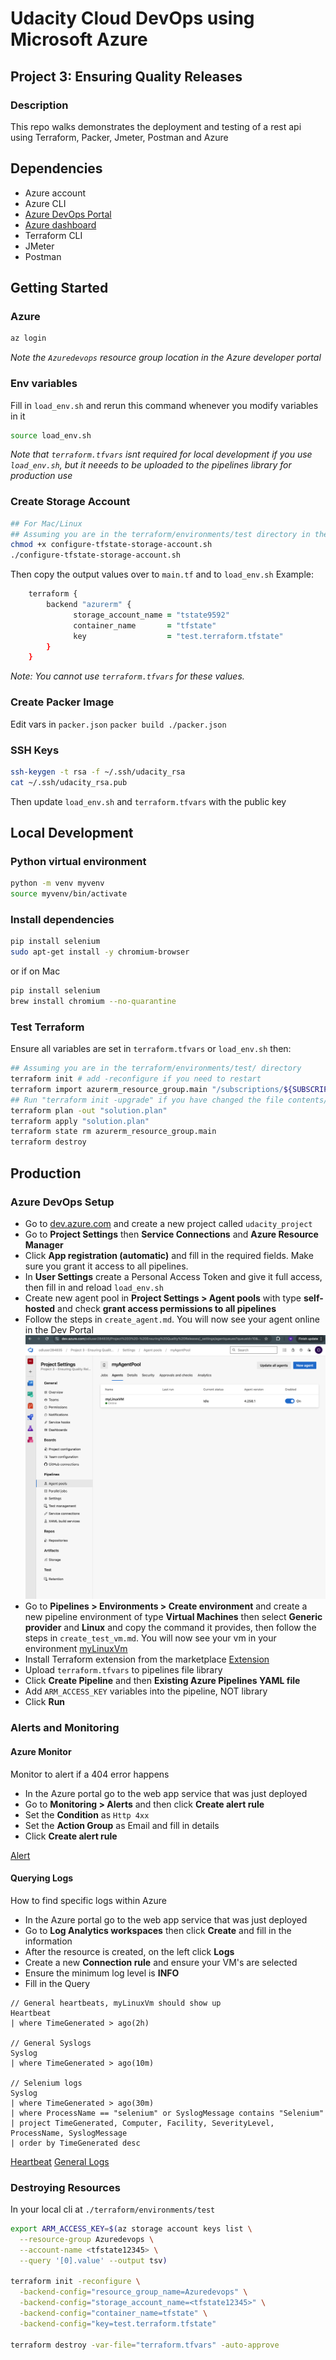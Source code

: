 # Udacity Cloud DevOps using Microsoft Azure
## Project 3: Ensuring Quality Releases

### Description
This repo walks demonstrates the deployment and testing of a rest api using Terraform, Packer, Jmeter, Postman and Azure

## Dependencies
- Azure account
- Azure CLI
- [Azure DevOps Portal](https://app.vssps.visualstudio.com/_signin)
- [Azure dashboard](https://portal.azure.com)
- Terraform CLI
- JMeter
- Postman


## Getting Started
### Azure
```zsh
az login
```
*Note the ``Azuredevops`` resource group location in the Azure developer portal*

### Env variables
Fill in ``load_env.sh`` and rerun this command whenever you modify variables in it
```zsh
source load_env.sh
```
*Note that ``terraform.tfvars`` isnt required for local development if you use ```load_env.sh```, but it neeeds to be uploaded to the pipelines library for production use*

### Create Storage Account
```zsh
## For Mac/Linux
## Assuming you are in the terraform/environments/test directory in the starter code
chmod +x configure-tfstate-storage-account.sh
./configure-tfstate-storage-account.sh
```
Then copy the output values over to ```main.tf``` and to ```load_env.sh```
Example:
```zsh
    terraform {
        backend "azurerm" {
              storage_account_name = "tstate9592"
              container_name       = "tfstate"
              key                  = "test.terraform.tfstate"
        }
	}
```
*Note: You cannot use ```terraform.tfvars``` for these values.*

### Create Packer Image
Edit vars in ```packer.json```
 ```packer build ./packer.json```


### SSH Keys
```zsh
ssh-keygen -t rsa -f ~/.ssh/udacity_rsa 
cat ~/.ssh/udacity_rsa.pub
```
Then update ```load_env.sh``` and ```terraform.tfvars``` with the public key

## Local Development 
### Python virtual environment
```zsh
python -m venv myvenv
source myvenv/bin/activate
```
### Install dependencies
```bash
pip install selenium
sudo apt-get install -y chromium-browser
```
or if on Mac
```zsh
pip install selenium
brew install chromium --no-quarantine
```

### Test Terraform
Ensure all variables are set in ```terraform.tfvars``` or ```load_env.sh``` then:
```zsh
## Assuming you are in the terraform/environments/test/ directory
terraform init # add -reconfigure if you need to restart
terraform import azurerm_resource_group.main "/subscriptions/${SUBSCRIPTION_ID}/resourceGroups/${RESOURCE_GROUP_NAME}"
## Run "terraform init -upgrade" if you have changed the file contents/path
terraform plan -out "solution.plan"
terraform apply "solution.plan"
terraform state rm azurerm_resource_group.main
terraform destroy
```



## Production

### Azure DevOps Setup
- Go to [dev.azure.com](https://go.microsoft.com/fwlink/?LinkId=307137) and create a new project called `udacity_project`
- Go to **Project Settings** then **Service Connections** and **Azure Resource Manager**
- Click **App registration (automatic)** and fill in the required fields. Make sure you grant it access to all pipelines.
- In **User Settings** create a Personal Access Token and give it full access, then fill in and reload ```load_env.sh```
- Create new agent pool in **Project Settings > Agent pools** with type **self-hosted** and check **grant access permissions to all pipelines**
- Follow the steps in ```create_agent.md```. You will now see your agent online in the Dev Portal ![Agent Online](./screenshots/12_agent_online.png)
- Go to **Pipelines > Environments > Create environment** and create a new pipeline environment of type **Virtual Machines** then select **Generic provider** and **Linux** and copy the command it provides, then follow the steps in ```create_test_vm.md```. You will now see your vm in your environment
[myLinuxVm](./screenshots/18_test_vm_resource.png)
- Install Terraform extension from the marketplace
[Extension](./screenshots/13_install_terraform_extension.png)
- Upload ```terraform.tfvars``` to pipelines file library
- Click **Create Pipeline** and then **Existing Azure Pipelines YAML file**
- Add ```ARM_ACCESS_KEY``` variables into the pipeline, NOT library
- Click **Run**


### Alerts and Monitoring
#### Azure Monitor
Monitor to alert if a 404 error happens
- In the Azure portal go to the web app service that was just deployed
- Go to **Monitoring > Alerts** and then click **Create alert rule**
- Set the **Condition** as ```Http 4xx```
- Set the **Action Group** as Email and fill in details 
- Click **Create alert rule**

[Alert](./screenshots/44_az_email_alert.png)

#### Querying Logs
How to find specific logs within Azure
- In the Azure portal go to the web app service that was just deployed
- Go to **Log Analytics workspaces** then click **Create** and fill in the information
- After the resource is created, on the left click **Logs**
- Create a new **Connection rule** and ensure your VM's are selected
- Ensure the minimum log level is **INFO**
- Fill in the Query
```KQL
// General heartbeats, myLinuxVm should show up
Heartbeat
| where TimeGenerated > ago(2h)

// General Syslogs
Syslog
| where TimeGenerated > ago(10m)

// Selenium logs
Syslog
| where TimeGenerated > ago(30m)
| where ProcessName == "selenium" or SyslogMessage contains "Selenium"
| project TimeGenerated, Computer, Facility, SeverityLevel, ProcessName, SyslogMessage
| order by TimeGenerated desc

```
[Heartbeat](./screenshots/51_az_logs_heartbeat.png)
[General Logs](./screenshots/54_az_logs_selenium.png)



### Destroying Resources
In your local cli at ```./terraform/environments/test```
```zsh
export ARM_ACCESS_KEY=$(az storage account keys list \
  --resource-group Azuredevops \
  --account-name <tfstate12345> \
  --query '[0].value' --output tsv)

terraform init -reconfigure \
  -backend-config="resource_group_name=Azuredevops" \
  -backend-config="storage_account_name=<tfstate12345>" \
  -backend-config="container_name=tfstate" \
  -backend-config="key=test.terraform.tfstate"

terraform destroy -var-file="terraform.tfvars" -auto-approve
```

